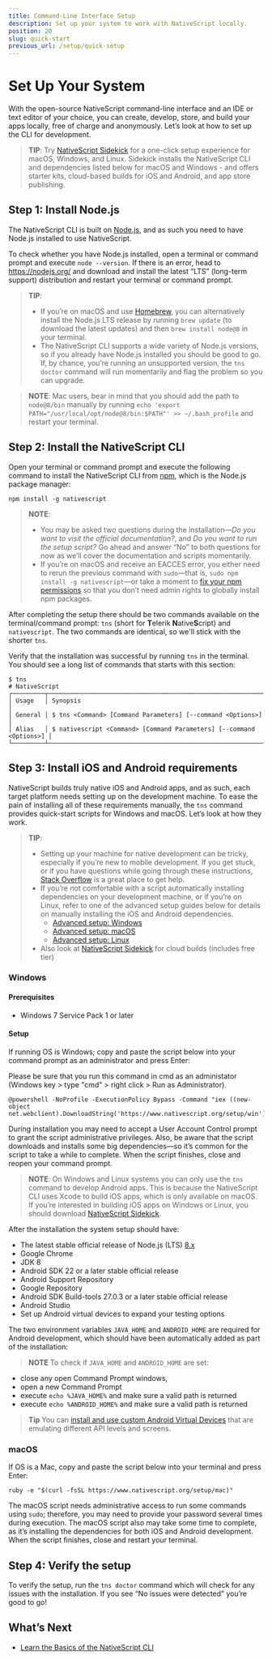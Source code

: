 ```yaml
---
title: Command-Line Interface Setup
description: Set up your system to work with NativeScript locally.
position: 20
slug: quick-start
previous_url: /setup/quick-setup
---
```


# Set Up Your System

With the open-source NativeScript command-line interface and an IDE or text editor of your choice, you can create, develop, store, and build your apps locally, free of charge and anonymously. Let’s look at how to set up the CLI for development.

> **TIP**: Try [NativeScript Sidekick](https://www.nativescript.org/nativescript-sidekick) for a one-click setup experience for macOS, Windows, and Linux. Sidekick installs the NativeScript CLI and dependencies listed below for macOS and Windows - and offers starter kits, cloud-based builds for iOS and Android, and app store publishing.

## Step 1: Install Node.js

The NativeScript CLI is built on [Node.js](https://nodejs.org/en/), and as such you need to have Node.js installed to use NativeScript.

To check whether you have Node.js installed, open a terminal or command prompt and execute `node --version`. If there is an error, head to  <https://nodejs.org/> and download and install the latest “LTS” (long-term support) distribution and restart your terminal or command prompt.

> **TIP**:
> * If you’re on macOS and use [Homebrew](http://brew.sh/), you can alternatively install the Node.js LTS release by running `brew update` (to download the latest updates) and then `brew install node@8` in your terminal.
> * The NativeScript CLI supports a wide variety of Node.js versions, so if you already have Node.js installed you should be good to go. If, by chance, you’re running an unsupported version, the `tns doctor` command will run momentarily and flag the problem so you can upgrade.

> **NOTE**: Mac users, bear in mind that you should add the path to `node@8/bin` manually by running `echo 'export PATH="/usr/local/opt/node@8/bin:$PATH"' >> ~/.bash_profile` and restart your terminal.

## Step 2: Install the NativeScript CLI

Open your terminal or command prompt and execute the following command to install the NativeScript CLI from 
[npm](https://www.npmjs.com/), which is the Node.js package manager:

<pre class="add-copy-button"><code class="language-terminal">npm install -g nativescript</code></pre>

> **NOTE**:
> * You may be asked two questions during the installation—_Do you want to visit the official documentation?_, and _Do you want to run the setup script?_ Go ahead and answer “No” to both questions for now as we’ll cover the documentation and scripts momentarily.
> * If you’re on macOS and receive an EACCES error, you either need to rerun the previous command with `sudo`—that is, `sudo npm install -g nativescript`—or take a moment to [fix your npm permissions](https://docs.npmjs.com/getting-started/fixing-npm-permissions) so that you don’t need admin rights to globally install npm packages.

After completing the setup there should be two commands available on the terminal/command prompt: `tns` (short for <b>T</b>elerik <b>N</b>ative<b>S</b>cript) and `nativescript`. The two commands are identical, so we'll stick with the shorter `tns`.

Verify that the installation was successful by running `tns` in the terminal. You should see a long list of commands that starts with this section:

```
$ tns
# NativeScript
┌─────────┬─────────────────────────────────────────────────────────────────────┐
│ Usage   │ Synopsis                                                            │
│ General │ $ tns <Command> [Command Parameters] [--command <Options>]          │
│ Alias   │ $ nativescript <Command> [Command Parameters] [--command <Options>] │
└─────────┴─────────────────────────────────────────────────────────────────────┘
```

## Step 3: Install iOS and Android requirements

NativeScript builds truly native iOS and Android apps, and as such, each target platform needs setting up on the development machine. To ease the pain of installing all of these requirements manually, the `tns` command provides quick-start scripts for Windows and macOS. Let’s look at how they work.

> **TIP**:
> * Setting up your machine for native development can be tricky, especially if you’re new to mobile development. If you get stuck, or if you have questions while going through these instructions, [Stack Overflow](https://stackoverflow.com/questions/tagged/nativescript) is a great place to get help.
> * If you’re not comfortable with a script automatically installing dependencies on your development machine, or if you’re on Linux, refer to one of the advanced setup guides below for details on manually installing the iOS and Android dependencies.
>     * [Advanced setup: Windows](/start/ns-setup-win)
>     * [Advanced setup: macOS](/start/ns-setup-os-x)
>     * [Advanced setup: Linux](/start/ns-setup-linux)
> * Also look at [NativeScript Sidekick](https://www.nativescript.org/nativescript-sidekick) for cloud builds (includes free tier)

### Windows

#### Prerequisites
* Windows 7 Service Pack 1 or later

#### Setup

If running OS is Windows; copy and paste the script below into your command prompt as an administrator and press Enter:

Please be sure that you run this command in cmd as an administator (Windows key > type "cmd" > right click > Run as Administrator).

<pre class="add-copy-button"><code class="language-terminal">@powershell -NoProfile -ExecutionPolicy Bypass -Command "iex ((new-object net.webclient).DownloadString('https://www.nativescript.org/setup/win'))"</code></pre>

During installation you may need to accept a User Account Control prompt to grant the script administrative privileges. Also, be aware that the script downloads and installs some big dependencies—so it’s common for the script to take a while to complete. When the script finishes, close and reopen your command prompt.

> **NOTE**: On Windows and Linux systems you can only use the `tns` command to develop Android apps. This is because the NativeScript CLI uses Xcode to build iOS apps, which is only available on macOS. If you’re interested in building iOS apps on Windows or Linux, you should download [NativeScript Sidekick](https://www.nativescript.org/nativescript-sidekick).

After the installation the system setup should have:
* The latest stable official release of Node.js (LTS) [8.x](https://nodejs.org/dist/latest-v8.x/) 
* Google Chrome 
* JDK 8
* Android SDK 22 or a later stable official release
* Android Support Repository
* Google Repository
* Android SDK Build-tools 27.0.3 or a later stable official release
* Android Studio
* Set up Android virtual devices to expand your testing options 

The two environment variables `JAVA_HOME` and `ANDROID_HOME` are required for Android development, which should have been automatically added as part of the installation:


> **NOTE** To check if `JAVA_HOME` and `ANDROID_HOME` are set:
- close any open Command Prompt windows,
- open a new Command Prompt
- execute `echo %JAVA_HOME%` and make sure a valid path is returned
- execute `echo %ANDROID_HOME%` and make sure a valid path is returned

> **Tip** You can [install and use custom Android Virtual Devices](https://docs.nativescript.org/tooling/android-virtual-devices) that are emulating different API levels and screens.

### macOS

If OS is a Mac, copy and paste the script below into your terminal and press Enter:

<pre class="add-copy-button"><code class="language-terminal">ruby -e "$(curl -fsSL https://www.nativescript.org/setup/mac)"</code></pre>

The macOS script needs administrative access to run some commands using `sudo`; therefore, you may need to provide your password several times during execution. The macOS script also may take some time to complete, as it’s installing the dependencies for both iOS and Android development. When the script finishes, close and restart your terminal.

## Step 4: Verify the setup

To verify the setup, run the `tns doctor` command which will check for any issues with the installation. If you see “No issues were detected” you’re good to go!

## What’s Next

* [Learn the Basics of the NativeScript CLI](../start/cli-basics)
